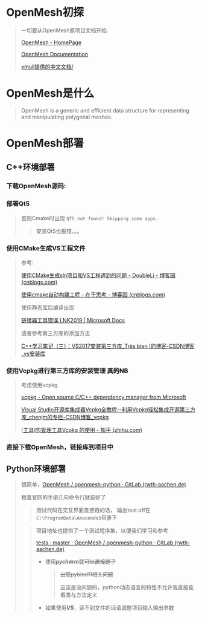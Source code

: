 # OpenMesh初探

> 一切要从OpenMesh原项目文档开始:
>
> [OpenMesh - HomePage](https://www.graphics.rwth-aachen.de/software/openmesh/)
>
> [OpenMesh Documentation](https://www.graphics.rwth-aachen.de/media/openmesh_static/Documentations/OpenMesh-Doc-Latest/index.html)
>
> [xmuli提供的中文文档/](https://github.com/xmuli/openMesh/tree/master/docORpdf)



# OpenMesh是什么

> OpenMesh is a generic and efficient data structure for representing and manipulating polygonal meshes. 

# OpenMesh部署

## C++环境部署

### 下载OpenMesh源码:

### 部署Qt5

> 否则Cmake时出现 `QT5 not found! Skipping some apps.`
>
> > 安装Qt5也报错。。。

### 使用CMake生成VS工程文件



> 参考:
>
> [使用CMake生成sln项目和VS工程遇到的问题 - DoubleLi - 博客园 (cnblogs.com)](https://www.cnblogs.com/lidabo/p/8652429.html)
>
> [使用cmake自动构建工程 - 在于思考 - 博客园 (cnblogs.com)](https://www.cnblogs.com/chengxuyuancc/p/5347646.html)
>
> 
>
> 使用静态库后编译出现
>
> [链接器工具错误 LNK2019 | Microsoft Docs](https://docs.microsoft.com/zh-cn/cpp/error-messages/tool-errors/linker-tools-error-lnk2019?f1url=%3FappId%3DDev16IDEF1%26l%3DZH-CN%26k%3Dk(LNK2019)%26rd%3Dtrue&view=msvc-170)
>
> 
>
> 或者参考第三方库的添加方法
>
> [C++学习笔记（三）：VS2017安装第三方库_Très bien !的博客-CSDN博客_vs安装库](https://blog.csdn.net/weixin_43647192/article/details/99934197)

### 使用Vcpkg进行第三方库的安装管理	~~真的NB~~

> 考虑使用vcpkg
>
> [vcpkg - Open source C/C++ dependency manager from Microsoft](https://vcpkg.io/en/index.html)
>
> [Visual Studio开源库集成器Vcpkg全教程--利用Vcpkg轻松集成开源第三方库_chenjm的专栏-CSDN博客_vcpkg](https://blog.csdn.net/cjmqas/article/details/79282847)
>
> [[工具\]包管理工具Vcpkg 的使用 - 知乎 (zhihu.com)](https://zhuanlan.zhihu.com/p/153199835)



### 直接下载OpenMesh，链接库到项目中

> 

## Python环境部署

> 很简单，[OpenMesh / openmesh-python · GitLab (rwth-aachen.de)](https://gitlab.vci.rwth-aachen.de:9000/OpenMesh/openmesh-python)
>
> 根着官网的手册几句命令行就装好了
> > 测试代码在交互界面直接跑的话，
> > 输出test.off在`C:\ProgramData\Anaconda3`目录下
>
> > 项目地址也提供了一个测试程序集，以便我们学习和参考
> >
> > [tests · master · OpenMesh / openmesh-python · GitLab (rwth-aachen.de)](https://gitlab.vci.rwth-aachen.de:9000/OpenMesh/openmesh-python/-/tree/master/tests)
> >
> > - 使用***pycharm***就~~可以直接跑了~~
> >
> >   > ~~出现pybind11相关问题~~
> >   >
> >   > 应该是没问题的，python动态语言的特性不允许我直接查看类与方法定义
> >
> > - 如果使用***VS***，读不到文件的话请调整项目输入输出参数

